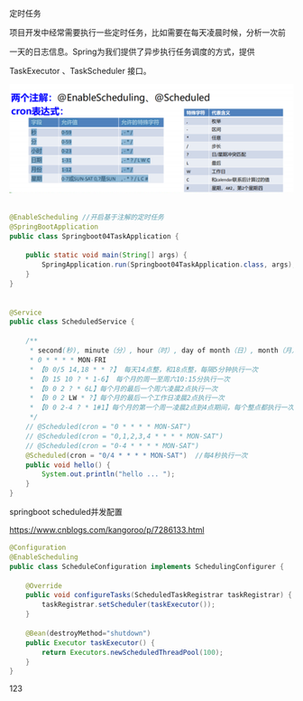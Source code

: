 定时任务 



项目开发中经常需要执行一些定时任务，比如需要在每天凌晨时候，分析一次前 

一天的日志信息。Spring为我们提供了异步执行任务调度的方式，提供 

TaskExecutor 、TaskScheduler 接口。



![1567091177406](定时任务.assets/1567091177406.png)



```java

@EnableScheduling //开启基于注解的定时任务
@SpringBootApplication
public class Springboot04TaskApplication {

	public static void main(String[] args) {
		SpringApplication.run(Springboot04TaskApplication.class, args);
	}
}


@Service
public class ScheduledService {

    /**
     * second(秒), minute（分）, hour（时）, day of month（日）, month（月）, day of week（周几）.
     * 0 * * * * MON-FRI
     * 【0 0/5 14,18 * * ?】 每天14点整，和18点整，每隔5分钟执行一次
     * 【0 15 10 ? * 1-6】 每个月的周一至周六10:15分执行一次
     * 【0 0 2 ? * 6L】每个月的最后一个周六凌晨2点执行一次
     * 【0 0 2 LW * ?】每个月的最后一个工作日凌晨2点执行一次
     * 【0 0 2-4 ? * 1#1】每个月的第一个周一凌晨2点到4点期间，每个整点都执行一次；
     */
    // @Scheduled(cron = "0 * * * * MON-SAT")
    // @Scheduled(cron = "0,1,2,3,4 * * * * MON-SAT")
    // @Scheduled(cron = "0-4 * * * * MON-SAT")
    @Scheduled(cron = "0/4 * * * * MON-SAT")  //每4秒执行一次
    public void hello() {
        System.out.println("hello ... ");
    }
}


```


springboot scheduled并发配置

https://www.cnblogs.com/kangoroo/p/7286133.html

```java
@Configuration
@EnableScheduling
public class ScheduleConfiguration implements SchedulingConfigurer {

    @Override
    public void configureTasks(ScheduledTaskRegistrar taskRegistrar) {
        taskRegistrar.setScheduler(taskExecutor());
    }

    @Bean(destroyMethod="shutdown")
    public Executor taskExecutor() {
        return Executors.newScheduledThreadPool(100);
    }
}
```

123
